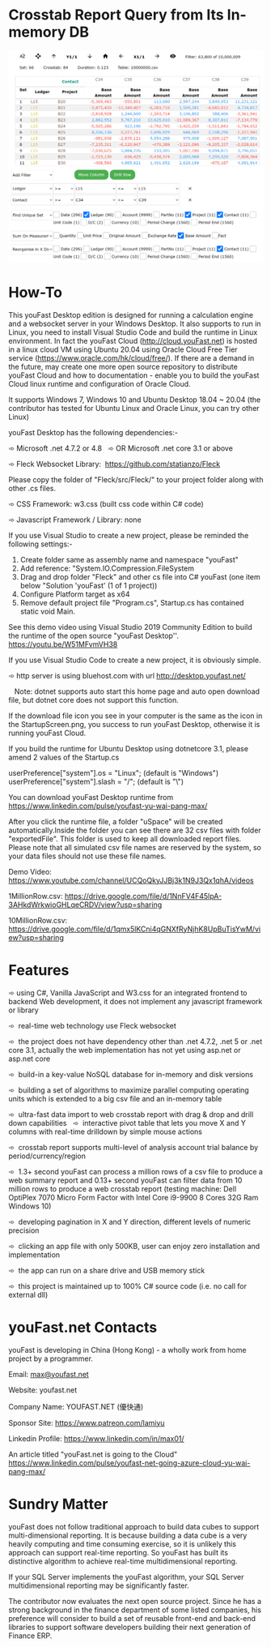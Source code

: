 # Crosstab Report Query from Its In-memory DB
![10 Million Rows Test](https://github.com/YuWaiPang/youFast-Desktop/blob/main/youFast-10MillionRowQuery.png)

# How-To
This youFast Desktop edition is designed for running a calculation engine and a websocket server in your Windows Desktop. It also supports to run in Linux, you need to install Visual Studio Code and build the runtime in Linux environment. In fact the youFast Cloud (http://cloud.youFast.net) is hosted in a linux cloud VM using Ubuntu 20.04 using Oracle Cloud Free Tier service (https://www.oracle.com/hk/cloud/free/). If there are a demand in the future, may create one more open source repository to distribute youFast Cloud and how to documentation - enable you to build the youFast Cloud linux runtime and configuration of Oracle Cloud.

It supports Windows 7, Windows 10 and Ubuntu Desktop 18.04 ~ 20.04 (the contributor has tested for Ubuntu Linux and Oracle Linux, you can try other Linux)

youFast Desktop has the following dependencies:-

➾ Microsoft .net 4.7.2 or 4.8  
➾ OR Microsoft .net core 3.1 or above

➾ Fleck Websocket Library:  https://github.com/statianzo/Fleck

Please copy the folder of "Fleck/src/Fleck/" to your project folder along with other .cs files.

➾ CSS Framework: w3.css (built css code within C# code)

➾ Javascript Framework / Library: none

If you use Visual Studio to create a new project, please be reminded the following settings:-
1) Create folder same as assembly name and namespace "youFast"
2) Add reference: "System.IO.Compression.FileSystem
3) Drag and drop folder "Fleck" and other cs file into C# youFast (one item below "Solution 'youFast' (1 of 1 project))
4) Configure Platform target as x64
5) Remove default project file "Program.cs", Startup.cs has contained static void Main.

See this demo video using Visual Studio 2019 Community Edition to build the runtime of the open source "youFast Desktop''. https://youtu.be/W51MFvmVH38

If you use Visual Studio Code to create a new project, it is obviously simple.

➾ http server is using bluehost.com with url http://desktop.youfast.net/

   Note: dotnet supports auto start this home page and auto open download file, but dotnet core does not support this function.

If the download file icon you see in your computer is the same as the icon in the StartupScreen.png, you success to run youFast Desktop, otherwise it is running youFast Cloud.

If you build the runtime for Ubuntu Desktop using dotnetcore 3.1, please amend 2 values of the Startup.cs

userPreference["system"].os = "Linux"; (default is "Windows")
userPreference["system"].slash = "/";  (default is "\\")

You can download youFast Desktop runtime from https://www.linkedin.com/pulse/youfast-yu-wai-pang-max/

After you click the runtime file, a folder "uSpace" will be created automatically.Inside the folder you can see there are 32 csv files with folder "exportedFile". This folder is used to keep all downloaded report files. Please note that all simulated csv file names are reserved by the system, so your data files should not use these file names.

Demo Video: https://www.youtube.com/channel/UCQoQkyJJBj3k1N9J3Qx1qhA/videos

1MillionRow.csv: https://drive.google.com/file/d/1NnFV4F45lpA-3AHkdWrkwioGHLqeCRDV/view?usp=sharing 

10MillionRow.csv: https://drive.google.com/file/d/1qmx5lKCni4qGNXfRyNjhK8UpBuTisYwM/view?usp=sharing 

# Features

➾  using C#, Vanilla JavaScript and W3.css for an integrated frontend to backend Web development, it does not implement any javascript framework or library

➾  real-time web technology use Fleck websocket

➾  the project does not have dependency other than .net 4.7.2, .net 5 or .net core 3.1, actually the web implementation has not yet using asp.net or asp.net core

➾  build-in a key-value NoSQL database for in-memory and disk versions

➾  building a set of algorithms to maximize parallel computing operating units which is extended to a big csv file and an in-memory table

➾  ultra-fast data import to web crosstab report with drag & drop and drill down capabilities
 
➾  interactive pivot table that lets you move X and Y columns with real-time drilldown by simple mouse actions

➾  crosstab report supports multi-level of analysis account trial balance by period/currency/region

➾  1.3+ second youFast can process a million rows of a csv file to produce a web summary report and 0.13+ second youFast can filter data from 10 million rows to produce a web crosstab report (testing machine: Dell OptiPlex 7070 Micro Form Factor with Intel Core i9-9900 8 Cores 32G Ram Windows 10)

➾  developing pagination in X and Y direction, different levels of numeric precision

➾  clicking an app file with only 500KB, user can enjoy zero installation and implementation

➾  the app can run on a share drive and USB memory stick

➾  this project is maintained up to 100% C# source code (i.e. no call for external dll)

# youFast.net Contacts

youFast is developing in China (Hong Kong) - a wholly work from home project by a programmer.

Email: max@youfast.net

Website: youfast.net

Company Name: YOUFAST.NET (優快通)

Sponsor Site: https://www.patreon.com/lamiyu

Linkedin Profile: https://www.linkedin.com/in/max01/

An article titled "youFast.net is going to the Cloud" https://www.linkedin.com/pulse/youfast-net-going-azure-cloud-yu-wai-pang-max/

# Sundry Matter

youFast does not follow traditional approach to build data cubes to support multi-dimensional reporting. It is because building a data cube is a very heavily computing and time consuming exercise, so it is unlikely this approach can support real-time reporting. So youFast has built its distinctive algorithm to achieve real-time multidimensional reporting. 

If your SQL Server implements the youFast algorithm, your SQL Server multidimensional reporting may be significantly faster.

The contributor now evaluates the next open source project. Since he has a strong background in the finance department of some listed companies, his preference will consider to build a set of reusable front-end and back-end libraries to support software developers building their next generation of Finance ERP.
